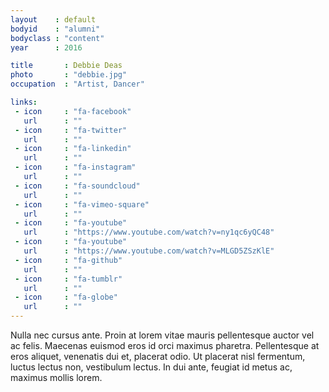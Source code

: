 ```yaml
---
layout    : default
bodyid    : "alumni"
bodyclass : "content"
year      : 2016

title       : Debbie Deas
photo       : "debbie.jpg"
occupation  : "Artist, Dancer"

links:
 - icon     : "fa-facebook"
   url      : ""
 - icon     : "fa-twitter"
   url      : ""
 - icon     : "fa-linkedin"
   url      : ""
 - icon     : "fa-instagram"
   url      : ""
 - icon     : "fa-soundcloud"
   url      : ""
 - icon     : "fa-vimeo-square"
   url      : ""
 - icon     : "fa-youtube"
   url      : "https://www.youtube.com/watch?v=ny1qc6yQC48"
 - icon     : "fa-youtube"
   url      : "https://www.youtube.com/watch?v=MLGD5ZSzKlE"
 - icon     : "fa-github"
   url      : ""
 - icon     : "fa-tumblr"
   url      : ""
 - icon     : "fa-globe"
   url      : ""
---
```


Nulla nec cursus ante. Proin at lorem vitae mauris pellentesque auctor vel ac felis. Maecenas euismod eros id orci maximus pharetra. Pellentesque at eros aliquet, venenatis dui et, placerat odio. Ut placerat nisl fermentum, luctus lectus non, vestibulum lectus. In dui ante, feugiat id metus ac, maximus mollis lorem.